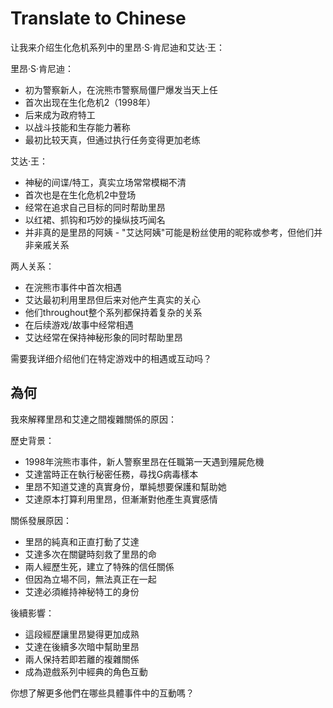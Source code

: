 # Translate to Chinese

让我来介绍生化危机系列中的里昂·S·肯尼迪和艾达·王：

里昂·S·肯尼迪：
- 初为警察新人，在浣熊市警察局僵尸爆发当天上任
- 首次出现在生化危机2（1998年）
- 后来成为政府特工
- 以战斗技能和生存能力著称
- 最初比较天真，但通过执行任务变得更加老练

艾达·王：
- 神秘的间谍/特工，真实立场常常模糊不清
- 首次也是在生化危机2中登场
- 经常在追求自己目标的同时帮助里昂
- 以红裙、抓钩和巧妙的操纵技巧闻名
- 并非真的是里昂的阿姨 - "艾达阿姨"可能是粉丝使用的昵称或参考，但他们并非亲戚关系

两人关系：
- 在浣熊市事件中首次相遇
- 艾达最初利用里昂但后来对他产生真实的关心
- 他们throughout整个系列都保持着复杂的关系
- 在后续游戏/故事中经常相遇
- 艾达经常在保持神秘形象的同时帮助里昂

需要我详细介绍他们在特定游戏中的相遇或互动吗？

## 為何

我來解釋里昂和艾達之間複雜關係的原因：

歷史背景：
- 1998年浣熊市事件，新人警察里昂在任職第一天遇到殭屍危機
- 艾達當時正在執行秘密任務，尋找G病毒樣本
- 里昂不知道艾達的真實身份，單純想要保護和幫助她
- 艾達原本打算利用里昂，但漸漸對他產生真實感情

關係發展原因：
- 里昂的純真和正直打動了艾達
- 艾達多次在關鍵時刻救了里昂的命
- 兩人經歷生死，建立了特殊的信任關係
- 但因為立場不同，無法真正在一起
- 艾達必須維持神秘特工的身份

後續影響：
- 這段經歷讓里昂變得更加成熟
- 艾達在後續多次暗中幫助里昂
- 兩人保持若即若離的複雜關係
- 成為遊戲系列中經典的角色互動

你想了解更多他們在哪些具體事件中的互動嗎？

